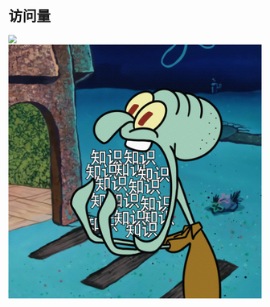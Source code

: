 # 访问量

![](https://profile-counter.glitch.me/offstudio71_QuantumultX/count.svg)
![图片描述](https://raw.githubusercontent.com/offstudio71/QuantumultX/main/icon/TX.JPG)
